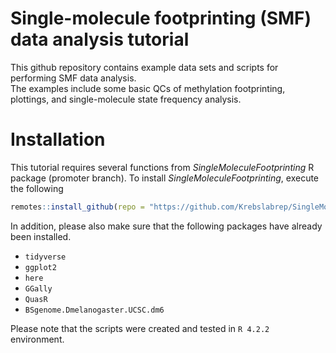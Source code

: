 # Single-molecule footprinting (SMF) data analysis tutorial
This github repository contains example data sets and scripts for performing SMF data analysis. <br />
The examples include some basic QCs of methylation footprinting, plottings, and single-molecule state frequency analysis.


# Installation
This tutorial requires several functions from _SingleMoleculeFootprinting_ R package (promoter branch).
To install _SingleMoleculeFootprinting_, execute the following
```r
remotes::install_github(repo = "https://github.com/Krebslabrep/SingleMoleculeFootprinting.git", ref = "promoter", build_vignettes = FALSE)
```
In addition, please also make sure that the following packages have already been installed. <br />
- `tidyverse` <br />
- `ggplot2` <br />
- `here` <br />
- `GGally` <br />
- `QuasR` <br />
- `BSgenome.Dmelanogaster.UCSC.dm6` <br />

Please note that the scripts were created and tested in `R 4.2.2` environment.

